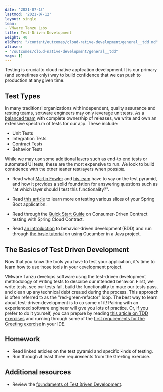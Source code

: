 ```yaml
---
date: '2021-07-12'
lastmod: '2021-07-12'
layout: single
team:
- VMware Tanzu Labs
title: Test-Driven Development
weight: 40
oldPath: "/content/outcomes/cloud-native-development/general__tdd.md"
aliases:
- "/outcomes/cloud-native-development/general__tdd"
tags: []
---
```


Testing is crucial to cloud native application development. It is our primary (and sometimes only) way to build confidence that we can push to production at any given time.

## Test Types

In many traditional organizations with independent, quality assurance and testing teams, software engineers may only leverage unit tests. As a [balanced team](/outcomes/application-development/balanced-teams/) with complete ownership of releases, we write and own an extensive spectrum of tests for our app. These include:
* Unit Tests
* Integration Tests
* Contract Tests
* Behavior Tests

While we may use some additional layers such as end-to-end tests or automated UI tests, these are the most expensive to run. We look to build confidence with the other leaner test layers when possible.

* Read what [Martin Fowler](https://martinfowler.com/bliki/TestPyramid.html) and [his team](https://martinfowler.com/articles/practical-test-pyramid.html) have to say on the test pyramid, and how it provides a solid foundation for answering questions such as "at which layer should I test this functionality?".

* Read [this article](https://spring.io/blog/2016/04/15/testing-improvements-in-spring-boot-1-4) to learn more on testing various slices of your Spring Boot application.

* Read through the [Quick Start Guide](https://cloud.spring.io/spring-cloud-contract/) on Consumer-Driven Contract testing with Spring Cloud Contract.

* Read [an introduction](https://docs.cucumber.io/bdd/) to behavior-driven development (BDD) and run through [the basic tutorial](https://docs.cucumber.io/guides/10-minute-tutorial/) on using Cucumber in a Java project.



## The Basics of Test Driven Development

Now that you know the tools you have to test your application, it's time to learn how to use those tools in your development project. 

VMware Tanzu develops software using the test-driven development methodology of writing tests to describe our intended behavior. First, we write tests, see our tests fail, build the functionality to make our tests pass, and clean up any technical debt created during the process. This approach is often referred to as the "red-green-refactor" loop.
The best way to learn about test-driven development is to do some of it! Pairing with an experienced software engineer will give you lots of practice. Or, if you prefer to do it yourself, you can prepare by reading [this article on TDD exercises](https://medium.com/@marlenac/learning-tdd-with-katas-3f499cb9c492) and running through some of the [first requirements for the Greeting exercise](https://github.com/testdouble/contributing-tests/wiki/Greeting-Kata) in your IDE.


## Homework

- Read linked articles on the test pyramid and specific kinds of testing.
- Run through at least three requirements from the Greeting exercise.


## Additional resources

- Review the [foundaments of Test Driven Development](/outcomes/application-development/test-driven-development/).